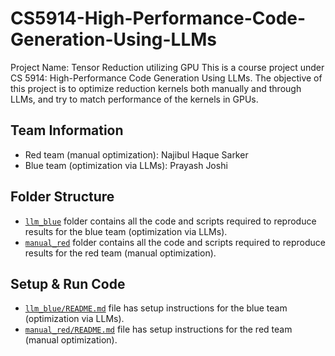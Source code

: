 # CS5914-High-Performance-Code-Generation-Using-LLMs

Project Name: Tensor Reduction utilizing GPU
This is a course project under CS 5914: High-Performance Code Generation Using LLMs. The objective of this project is to optimize reduction kernels both manually and through LLMs, and try to match performance of the kernels in GPUs. 

## Team Information
- Red team (manual optimization): Najibul Haque Sarker
- Blue team (optimization via LLMs): Prayash Joshi

## Folder Structure
- [`llm_blue`](./llm_blue/) folder contains all the code and scripts required to reproduce results for the blue team (optimization via LLMs). 
- [`manual_red`](./manual_red/) folder contains all the code and scripts required to reproduce results for the red team (manual optimization).

## Setup & Run Code
- [`llm_blue/README.md`](./llm_blue/README.md) file has setup instructions for the blue team (optimization via LLMs).  
- [`manual_red/README.md`](./manual_red/README.md) file has setup instructions for the red team (manual optimization).